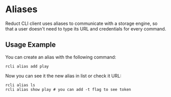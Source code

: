 # Aliases

Reduct CLI client uses aliases to communicate with a storage engine, so that a user doesn't need to type its URL and
credentials for every command.

## Usage Example

You can create an alias with the following command:

```shell
rcli alias add play
```

Now you can see it the new alias in list or check it URL:

```shell
rcli alias ls
rcli alias show play # you can add -t flag to see token
```
